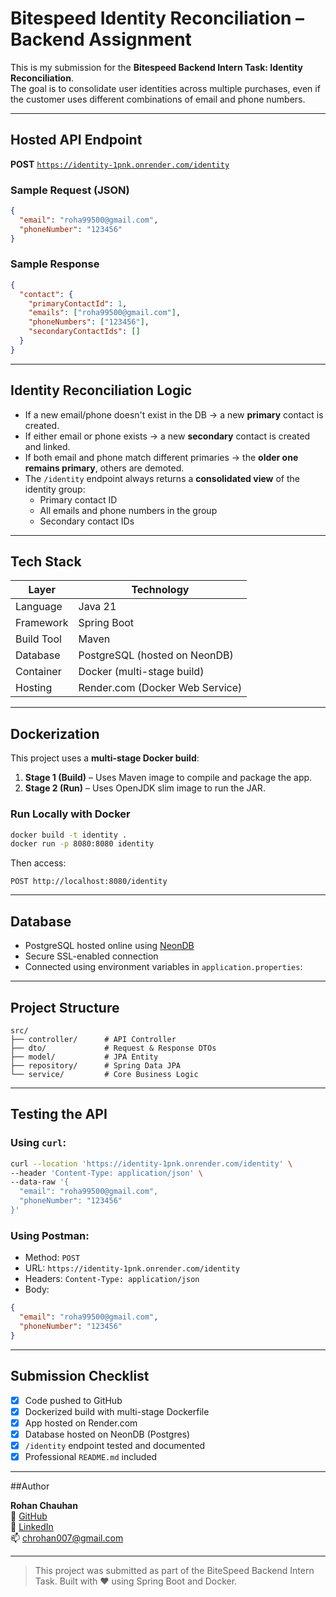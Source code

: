 # Bitespeed Identity Reconciliation – Backend Assignment

This is my submission for the **Bitespeed Backend Intern Task: Identity Reconciliation**.  
The goal is to consolidate user identities across multiple purchases, even if the customer uses different combinations of email and phone numbers.

---

## Hosted API Endpoint

**POST** [`https://identity-1pnk.onrender.com/identity`](https://identity-1pnk.onrender.com/identity)

### Sample Request (JSON)

```json
{
  "email": "roha99500@gmail.com",
  "phoneNumber": "123456"
}
```

### Sample Response

```json
{
  "contact": {
    "primaryContactId": 1,
    "emails": ["roha99500@gmail.com"],
    "phoneNumbers": ["123456"],
    "secondaryContactIds": []
  }
}
```

---

## Identity Reconciliation Logic

- If a new email/phone doesn't exist in the DB → a new **primary** contact is created.
- If either email or phone exists → a new **secondary** contact is created and linked.
- If both email and phone match different primaries → the **older one remains primary**, others are demoted.
- The `/identity` endpoint always returns a **consolidated view** of the identity group:
    - Primary contact ID
    - All emails and phone numbers in the group
    - Secondary contact IDs

---

## Tech Stack

| Layer         | Technology                      |
|---------------|---------------------------------|
| Language      | Java 21                          |
| Framework     | Spring Boot                     |
| Build Tool    | Maven                           |
| Database      | PostgreSQL (hosted on NeonDB)   |
| Container     | Docker (multi-stage build)      |
| Hosting       | Render.com (Docker Web Service) |

---

## Dockerization

This project uses a **multi-stage Docker build**:

1. **Stage 1 (Build)** – Uses Maven image to compile and package the app.
2. **Stage 2 (Run)** – Uses OpenJDK slim image to run the JAR.



### Run Locally with Docker

```bash
docker build -t identity .
docker run -p 8080:8080 identity
```

Then access:
```
POST http://localhost:8080/identity
```

---

## Database

- PostgreSQL hosted online using [NeonDB](https://neon.tech/)
- Secure SSL-enabled connection
- Connected using environment variables in `application.properties`:



---

## Project Structure

```
src/
├── controller/      # API Controller
├── dto/             # Request & Response DTOs
├── model/           # JPA Entity
├── repository/      # Spring Data JPA
└── service/         # Core Business Logic
```

---

## Testing the API

### Using `curl`:

```bash
curl --location 'https://identity-1pnk.onrender.com/identity' \
--header 'Content-Type: application/json' \
--data-raw '{
  "email": "roha99500@gmail.com",
  "phoneNumber": "123456"
}'
```

### Using Postman:

- Method: `POST`
- URL: `https://identity-1pnk.onrender.com/identity`
- Headers: `Content-Type: application/json`
- Body:
```json
{
  "email": "roha99500@gmail.com",
  "phoneNumber": "123456"
}
```

---

## Submission Checklist

- [x] Code pushed to GitHub
- [x] Dockerized build with multi-stage Dockerfile
- [x] App hosted on Render.com
- [x] Database hosted on NeonDB (Postgres)
- [x] `/identity` endpoint tested and documented
- [x] Professional `README.md` included

---

##Author

**Rohan Chauhan**  
🔗 [GitHub](https://github.com/chrohan)  
🔗 [LinkedIn](https://www.linkedin.com/in/rohan-chauhan2003/)  
📫 chrohan007@gmail.com

---

> This project was submitted as part of the BiteSpeed Backend Intern Task. Built with ❤️ using Spring Boot and Docker.